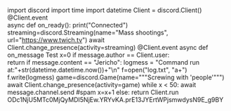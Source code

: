 import discord
import time
import datetime
Client = discord.Client()
@Client.event   
async def on_ready():
    print("Connected")
    streaming=discord.Streaming(name="Mass shootings", url="https://www.twich.tv")
    await Client.change_presence(activity=streaming)
@Client.event
async def on_message Test
    x=0
    if message.author == Client.user:   
        return
    if message.content == "Jericho":
        logmess = "Command run at:"+str(datetime.datetime.now())+"\n"
        f=open("log.txt", "a+")
        f.write(logmess)
        game=discord.Game(name="""Screwing with 'people'""")
        await Client.change_presence(activity=game)
        while x < 50:
            await message.channel.send #spam
            x=x+1
        else:
            return
Client.run ODc1NjU5MTc0MjQyMDI5NjEw.YRYvKA.prE13JYErtWPjsmwdysN9E_g9BY
